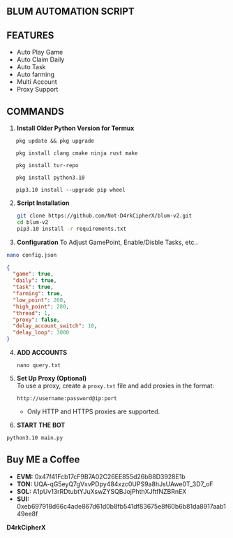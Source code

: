 ## BLUM AUTOMATION SCRIPT

## FEATURES

- Auto Play Game
- Auto Claim Daily
- Auto Task
- Auto farming
- Multi Account
- Proxy Support

## COMMANDS
1. **Install Older Python Version for Termux**
```
   pkg update && pkg upgrade
```
```
   pkg install clang cmake ninja rust make
```
```
   pkg install tur-repo
```
```
   pkg install python3.10
```
```
   pip3.10 install --upgrade pip wheel
```
2. **Script Installation**
   ```bash
   git clone https://github.com/Not-D4rkCipherX/blum-v2.git
   cd blum-v2
   pip3.10 install -r requirements.txt
   ```
3. **Configuration**
To Adjust GamePoint, Enable/Disble Tasks, etc..
```bash
nano config.json
```
```json
{
  "game": true,
  "daily": true,
  "task": true,
  "farming": true,
  "low_point": 260,
  "high_point": 280,
  "thread": 1,
  "proxy": false,
  "delay_account_switch": 10,
  "delay_loop": 3000
}
```
4. **ADD ACCOUNTS**
   ```
   nano query.txt
   ```
   
5. **Set Up Proxy (Optional)**  
   To use a proxy, create a `proxy.txt` file and add proxies in the format:

   ```
   http://username:password@ip:port
   ```

   - Only HTTP and HTTPS proxies are supported.
   
6. **START THE BOT**
```bash
python3.10 main.py
```
## Buy ME a Coffee

- **EVM:** 0x47f41Fcb17cF9B7A02C26EE855d26bB8D3928E1b
- **TON:** UQA-qG5eyQ7gVxvPDpy484xzc0UPS9a8hJsUAwe0T_3D7_oF
- **SOL:** A1pUv13rRDtubtYJuXswZYSQBJojPhthXJftfNZBRnEX
- **SUI:** 0xeb697918d66c4ade867d61d0b8fb541df83675e8f60b6b81da8917aab149ee8f

**D4rkCipherX**
